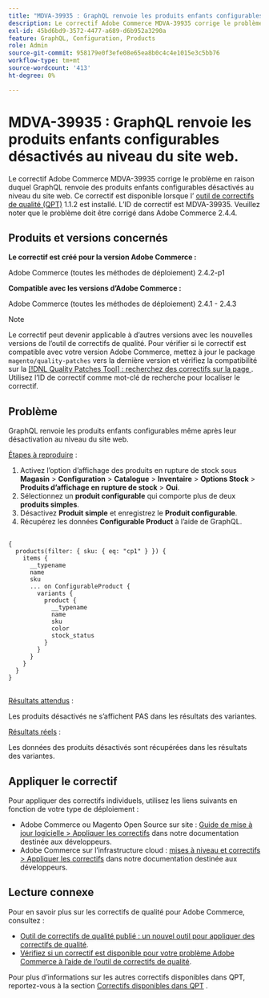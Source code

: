 ```yaml
---
title: "MDVA-39935 : GraphQL renvoie les produits enfants configurables désactivés au niveau du site web"
description: Le correctif Adobe Commerce MDVA-39935 corrige le problème en raison duquel GraphQL renvoie des produits enfants configurables désactivés au niveau du site web. Ce correctif est disponible lorsque l’[outil de correctifs de qualité (QPT)](https://devdocs.magento.com/guides/v2.4/comp-mgr/patching.html#mqp) 1.1.2 est installé. L’ID de correctif est MDVA-39935. Veuillez noter que le problème doit être corrigé dans Adobe Commerce 2.4.4.
exl-id: 45bd6bd9-3572-4477-a689-d6b952a3290a
feature: GraphQL, Configuration, Products
role: Admin
source-git-commit: 958179e0f3efe08e65ea8b0c4c4e1015e3c5bb76
workflow-type: tm+mt
source-wordcount: '413'
ht-degree: 0%

---
```


# MDVA-39935 : GraphQL renvoie les produits enfants configurables désactivés au niveau du site web.

Le correctif Adobe Commerce MDVA-39935 corrige le problème en raison duquel GraphQL renvoie des produits enfants configurables désactivés au niveau du site web. Ce correctif est disponible lorsque l’ [outil de correctifs de qualité (QPT)](https://devdocs.magento.com/guides/v2.4/comp-mgr/patching.html#mqp) 1.1.2 est installé. L’ID de correctif est MDVA-39935. Veuillez noter que le problème doit être corrigé dans Adobe Commerce 2.4.4.

## Produits et versions concernés

**Le correctif est créé pour la version Adobe Commerce :**

Adobe Commerce (toutes les méthodes de déploiement) 2.4.2-p1

**Compatible avec les versions d’Adobe Commerce :**

Adobe Commerce (toutes les méthodes de déploiement) 2.4.1 - 2.4.3

>[!NOTE]
>
>Le correctif peut devenir applicable à d’autres versions avec les nouvelles versions de l’outil de correctifs de qualité. Pour vérifier si le correctif est compatible avec votre version Adobe Commerce, mettez à jour le package `magento/quality-patches` vers la dernière version et vérifiez la compatibilité sur la [[!DNL Quality Patches Tool] : recherchez des correctifs sur la page ](https://devdocs.magento.com/quality-patches/tool.html#patch-grid). Utilisez l’ID de correctif comme mot-clé de recherche pour localiser le correctif.

## Problème

GraphQL renvoie les produits enfants configurables même après leur désactivation au niveau du site web.

<u>Étapes à reproduire</u> :

1. Activez l’option d’affichage des produits en rupture de stock sous **Magasin** > **Configuration** > **Catalogue** > **Inventaire** > **Options Stock** > **Produits d’affichage en rupture de stock** > **Oui**.
1. Sélectionnez un **produit configurable** qui comporte plus de deux **produits simples**.
1. Désactivez **Produit simple** et enregistrez le **Produit configurable**.
1. Récupérez les données **Configurable Product** à l’aide de GraphQL.

<pre>
  <code class="language-graphql">
{
  products(filter: { sku: { eq: "cp1" } }) {
    items {
      __typename
      name
      sku
      ... on ConfigurableProduct {
        variants {
          product {
            __typename
            name
            sku
            color
            stock_status
          }
        }
      }
    }
  }
}
</code>
</pre>

<u>Résultats attendus</u> :

Les produits désactivés ne s’affichent PAS dans les résultats des variantes.

<u>Résultats réels</u> :

Les données des produits désactivés sont récupérées dans les résultats des variantes.

## Appliquer le correctif

Pour appliquer des correctifs individuels, utilisez les liens suivants en fonction de votre type de déploiement :

* Adobe Commerce ou Magento Open Source sur site : [Guide de mise à jour logicielle > Appliquer les correctifs](https://devdocs.magento.com/guides/v2.4/comp-mgr/patching/mqp.html) dans notre documentation destinée aux développeurs.
* Adobe Commerce sur l’infrastructure cloud : [mises à niveau et correctifs > Appliquer les correctifs](https://devdocs.magento.com/cloud/project/project-patch.html) dans notre documentation destinée aux développeurs.

## Lecture connexe

Pour en savoir plus sur les correctifs de qualité pour Adobe Commerce, consultez :

* [Outil de correctifs de qualité publié : un nouvel outil pour appliquer des correctifs de qualité](/help/announcements/adobe-commerce-announcements/magento-quality-patches-released-new-tool-to-self-serve-quality-patches.md).
* [Vérifiez si un correctif est disponible pour votre problème Adobe Commerce à l’aide de l’outil de correctifs de qualité](/help/support-tools/patches-available-in-qpt-tool/check-patch-for-magento-issue-with-magento-quality-patches.md).

Pour plus d’informations sur les autres correctifs disponibles dans QPT, reportez-vous à la section [Correctifs disponibles dans QPT](https://support.magento.com/hc/en-us/sections/360010506631-Patches-available-in-QPT-tool-) .
